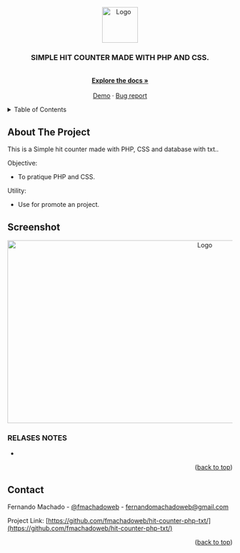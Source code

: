 <div id="top"></div>



<!-- PROJECT LOGO -->
<br />
<div align="center">
  <a href="#">
    <img src="https://github.com/othneildrew/Best-README-Template/raw/master/images/logo.png" alt="Logo" width="80" height="80">
  </a>

  <h3 align="center">SIMPLE HIT COUNTER MADE WITH PHP AND CSS.</h3>

  <p align="center">
    <br />
    <a href="https://github.com/fmachadoweb/hit-counter-php-txt/"><strong>Explore the docs »</strong></a>
    <br />
    <br />
    <a href="https://hardtek.com.br/hitcounter/">Demo</a>
    ·
    <a href="mailto:fernandomachadoweb@gmail.com">Bug report</a>

  </p>
</div>



<!-- TABLE OF CONTENTS -->
<details>
  <summary>Table of Contents</summary>
  <ul>
    <li><a href="#about-the-project">About The Project</a></li>
    <li><a href="#contact">Contact</a></li>
  </ul>
</details>



<!-- ABOUT THE PROJECT -->
## About The Project

This is a Simple hit counter made with PHP, CSS and database with txt..

Objective:
* To pratique PHP and CSS.

Utility:
* Use for promote an project.


## Screenshot
<div align="center">
  <a href="#">
 <img src="http://hardtek.com.br/hitcounter/screenshot.jpg" alt="Logo" width="868" height="410"></a>
</div>



<!-- RELASES NOTES -->
### RELASES NOTES

*


<p align="right">(<a href="#top">back to top</a>)</p>



<!-- CONTACT -->
## Contact

Fernando Machado - [@fmachadoweb](https://twitter.com/fmachadoweb) - fernandomachadoweb@gmail.com

Project Link: [https://github.com/fmachadoweb/hit-counter-php-txt/](https://github.com/fmachadoweb/hit-counter-php-txt/)

<p align="right">(<a href="#top">back to top</a>)</p>

